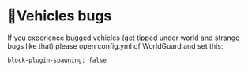 # 🚙Vehicles bugs

If you experience bugged vehicles \(get tipped under world and strange bugs like that\) please open config.yml of WorldGuard and set this:

```text
block-plugin-spawning: false
```


